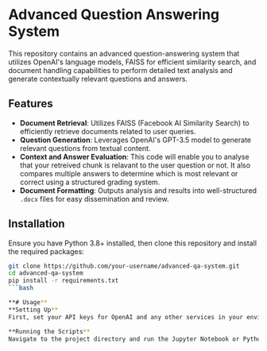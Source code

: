 # Advanced Question Answering System

This repository contains an advanced question-answering system that utilizes OpenAI's language models, FAISS for efficient similarity search, and document handling capabilities to perform detailed text analysis and generate contextually relevant questions and answers.

## Features

- **Document Retrieval**: Utilizes FAISS (Facebook AI Similarity Search) to efficiently retrieve documents related to user queries.
- **Question Generation**: Leverages OpenAI's GPT-3.5 model to generate relevant questions from textual content.
- **Context and Answer Evaluation**: This code will enable you to analyse that your retreived chunk is relavant to the user question or not. It also compares multiple answers to determine which is most relevant or correct using a structured grading system.
- **Document Formatting**: Outputs analysis and results into well-structured `.docx` files for easy dissemination and review.

## Installation

Ensure you have Python 3.8+ installed, then clone this repository and install the required packages:

```bash
git clone https://github.com/your-username/advanced-qa-system.git
cd advanced-qa-system
pip install -r requirements.txt
```bash

**# Usage**
**Setting Up**
First, set your API keys for OpenAI and any other services in your environment variables or pass them directly into the script.

**Running the Scripts**
Navigate to the project directory and run the Jupyter Notebook or Python scripts:
